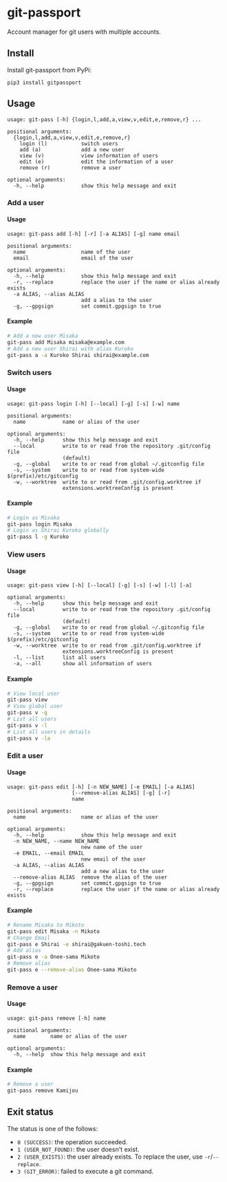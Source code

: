 # git-passport
Account manager for git users with multiple accounts.

## Install
Install git-passport from PyPi:

```
pip3 install gitpassport
```

## Usage
```
usage: git-pass [-h] {login,l,add,a,view,v,edit,e,remove,r} ...

positional arguments:
  {login,l,add,a,view,v,edit,e,remove,r}
    login (l)           switch users
    add (a)             add a new user
    view (v)            view information of users
    edit (e)            edit the information of a user
    remove (r)          remove a user

optional arguments:
  -h, --help            show this help message and exit
```

### Add a user
#### Usage
```
usage: git-pass add [-h] [-r] [-a ALIAS] [-g] name email

positional arguments:
  name                  name of the user
  email                 email of the user

optional arguments:
  -h, --help            show this help message and exit
  -r, --replace         replace the user if the name or alias already exists
  -a ALIAS, --alias ALIAS
                        add a alias to the user
  -g, --gpgsign         set commit.gpgsign to true
```

#### Example
```bash
# Add a new user Misaka
git-pass add Misaka misaka@example.com
# Add a new user Shirai with alias Kuroko
git-pass a -a Kuroko Shirai shirai@example.com
```

### Switch users
#### Usage
```
usage: git-pass login [-h] [--local] [-g] [-s] [-w] name

positional arguments:
  name            name or alias of the user

optional arguments:
  -h, --help      show this help message and exit
  --local         write to or read from the repository .git/config file
                  (default)
  -g, --global    write to or read from global ~/.gitconfig file
  -s, --system    write to or read from system-wide $(prefix)/etc/gitconfig
  -w, --worktree  write to or read from .git/config.worktree if
                  extensions.worktreeConfig is present
```

#### Example
```bash
# Login as Misaka
git-pass login Misaka
# Login as Shirai Kuroko globally
git-pass l -g Kuroko
```

### View users
#### Usage
```
usage: git-pass view [-h] [--local] [-g] [-s] [-w] [-l] [-a]

optional arguments:
  -h, --help      show this help message and exit
  --local         write to or read from the repository .git/config file
                  (default)
  -g, --global    write to or read from global ~/.gitconfig file
  -s, --system    write to or read from system-wide $(prefix)/etc/gitconfig
  -w, --worktree  write to or read from .git/config.worktree if
                  extensions.worktreeConfig is present
  -l, --list      list all users
  -a, --all       show all information of users
```

#### Example
```bash
# View local user
git-pass view
# View global user
git-pass v -g
# List all users
git-pass v -l
# List all users in details
git-pass v -la
```

### Edit a user
#### Usage
```
usage: git-pass edit [-h] [-n NEW_NAME] [-e EMAIL] [-a ALIAS]
                     [--remove-alias ALIAS] [-g] [-r]
                     name

positional arguments:
  name                  name or alias of the user

optional arguments:
  -h, --help            show this help message and exit
  -n NEW_NAME, --name NEW_NAME
                        new name of the user
  -e EMAIL, --email EMAIL
                        new email of the user
  -a ALIAS, --alias ALIAS
                        add a new alias to the user
  --remove-alias ALIAS  remove the alias of the user
  -g, --gpgsign         set commit.gpgsign to true
  -r, --replace         replace the user if the name or alias already exists
```

#### Example
```bash
# Rename Misaka to Mikoto
git-pass edit Misaka -n Mikoto
# Change Email
git-pass e Shirai -e shirai@gakuen-toshi.tech
# Add alias
git-pass e -a Onee-sama Mikoto
# Remove alias
git-pass e --remove-alias Onee-sama Mikoto
```

### Remove a user
#### Usage
```
usage: git-pass remove [-h] name

positional arguments:
  name        name or alias of the user

optional arguments:
  -h, --help  show this help message and exit
```

#### Example
```bash
# Remove a user
git-pass remove Kamijou
```

## Exit status

The status is one of the follows:

- `0 (SUCCESS)`: the operation succeeded.
- `1 (USER_NOT_FOUND)`: the user doesn't exist.
- `2 (USER_EXISTS)`: the user already exists. To replace the user, use `-r`/`--replace`.
- `3 (GIT_ERROR)`: failed to execute a git command.
